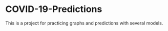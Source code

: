 # COVID-19-Predictions
This is a project for practicing graphs and predictions with several models.
